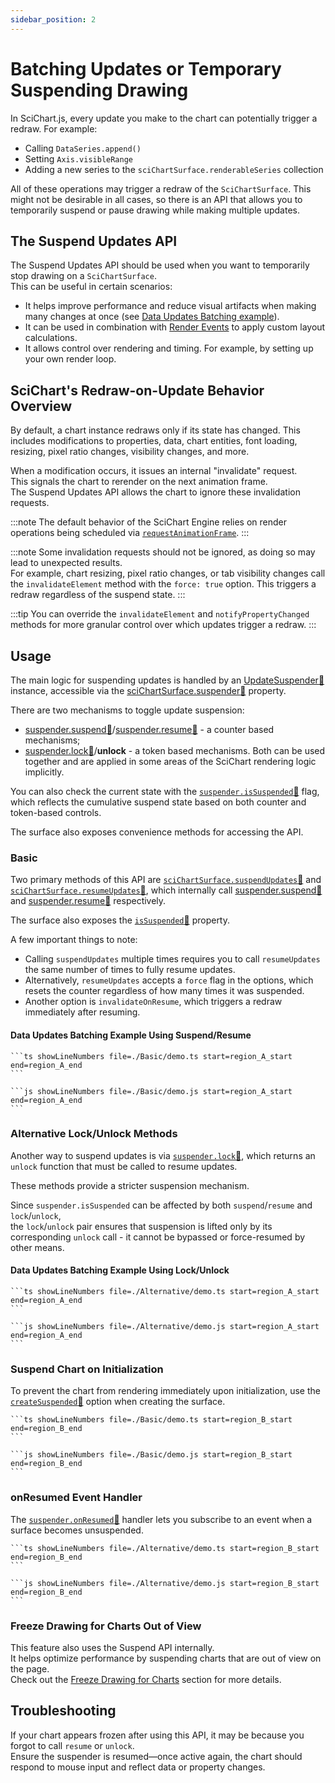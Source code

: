```yaml
---
sidebar_position: 2
---
```


# Batching Updates or Temporary Suspending Drawing

In SciChart.js, every update you make to the chart can potentially trigger a redraw. For example:

- Calling `DataSeries.append()`
- Setting `Axis.visibleRange`
- Adding a new series to the `sciChartSurface.renderableSeries` collection

All of these operations may trigger a redraw of the `SciChartSurface`. This might not be desirable in all cases, so there is an API that allows you to temporarily suspend or pause drawing while making multiple updates.

## The Suspend Updates API

The Suspend Updates API should be used when you want to temporarily stop drawing on a `SciChartSurface`.  
This can be useful in certain scenarios:

- It helps improve performance and reduce visual artifacts when making many changes at once (see [Data Updates Batching example](#data-updates-batching-example-using-lockunlock)).
- It can be used in combination with [Render Events](/2d-charts/miscellaneous-apis/render-events) to apply custom layout calculations.
- It allows control over rendering and timing. For example, by setting up your own render loop.

## SciChart's Redraw-on-Update Behavior Overview

By default, a chart instance redraws only if its state has changed. This includes modifications to properties, data, chart entities, font loading, resizing, pixel ratio changes, visibility changes, and more.

When a modification occurs, it issues an internal "invalidate" request.  
This signals the chart to rerender on the next animation frame.  
The Suspend Updates API allows the chart to ignore these invalidation requests.

:::note
The default behavior of the SciChart Engine relies on render operations being scheduled via [`requestAnimationFrame`](https://developer.mozilla.org/en-US/docs/Web/API/Window/requestAnimationFrame).
:::

:::note
Some invalidation requests should not be ignored, as doing so may lead to unexpected results.  
For example, chart resizing, pixel ratio changes, or tab visibility changes call the `invalidateElement` method with the `force: true` option. This triggers a redraw regardless of the suspend state.
:::

:::tip
You can override the `invalidateElement` and `notifyPropertyChanged` methods for more granular control over which updates trigger a redraw.
:::

## Usage

The main logic for suspending updates is handled by an [UpdateSuspender:blue_book:](https://www.scichart.com/documentation/js/v4/typedoc/classes/updatesuspender.html) instance, accessible via the [sciChartSurface.suspender:blue_book:](https://www.scichart.com/documentation/js/v4/typedoc/classes/scichartsurfacebase.html#suspender) property.

There are two mechanisms to toggle update suspension:

- [suspender.suspend:blue_book:](https://www.scichart.com/documentation/js/v4/typedoc/classes/updatesuspender.html#suspend)/[suspender.resume:blue_book:](https://www.scichart.com/documentation/js/v4/typedoc/classes/updatesuspender.html#resume) - a counter based mechanisms;
- [suspender.lock:blue_book:](https://www.scichart.com/documentation/js/v4/typedoc/classes/updatesuspender.html#lock)/**unlock** - a token based mechanisms.
  Both can be used together and are applied in some areas of the SciChart rendering logic implicitly.

You can also check the current state with the [`suspender.isSuspended`:blue_book:](https://www.scichart.com/documentation/js/v4/typedoc/classes/updatesuspender.html#issuspended) flag, which reflects the cumulative suspend state based on both counter and token-based controls.

The surface also exposes convenience methods for accessing the API.

### Basic

Two primary methods of this API are [`sciChartSurface.suspendUpdates`:blue_book:](https://www.scichart.com/documentation/js/v4/typedoc/classes/scichartpolarsurface.html#suspendupdates) and [`sciChartSurface.resumeUpdates`:blue_book:](https://www.scichart.com/documentation/js/v4/typedoc/classes/scichartpolarsurface.html#resumeupdates), which internally call [suspender.suspend:blue_book:](https://www.scichart.com/documentation/js/v4/typedoc/classes/updatesuspender.html#suspend) and [suspender.resume:blue_book:](https://www.scichart.com/documentation/js/v4/typedoc/classes/updatesuspender.html#resume) respectively.  

The surface also exposes the [`isSuspended`:blue_book:](https://www.scichart.com/documentation/js/v4/typedoc/classes/scichartpolarsurface.html#issuspended) property.

A few important things to note:

- Calling `suspendUpdates` multiple times requires you to call `resumeUpdates` the same number of times to fully resume updates.
- Alternatively, `resumeUpdates` accepts a `force` flag in the options, which resets the counter regardless of how many times it was suspended.
- Another option is `invalidateOnResume`, which triggers a redraw immediately after resuming.

#### Data Updates Batching Example Using Suspend/Resume

<CodeSnippetBlock>

    ```ts showLineNumbers file=./Basic/demo.ts start=region_A_start end=region_A_end
    ```

    ```js showLineNumbers file=./Basic/demo.js start=region_A_start end=region_A_end
    ```

</CodeSnippetBlock>

<LiveDocSnippet name="./Basic/demo" htmlPath="./Basic/demo.html" />

### Alternative Lock/Unlock Methods

Another way to suspend updates is via [`suspender.lock`:blue_book:](https://www.scichart.com/documentation/js/v4/typedoc/classes/updatesuspender.html#lock), which returns an `unlock` function that must be called to resume updates.

These methods provide a stricter suspension mechanism.

Since `suspender.isSuspended` can be affected by both `suspend`/`resume` and `lock`/`unlock`,  
the `lock`/`unlock` pair ensures that suspension is lifted only by its corresponding `unlock` call - it cannot be bypassed or force-resumed by other means.

#### Data Updates Batching Example Using Lock/Unlock

<CodeSnippetBlock>

    ```ts showLineNumbers file=./Alternative/demo.ts start=region_A_start end=region_A_end
    ```

    ```js showLineNumbers file=./Alternative/demo.js start=region_A_start end=region_A_end
    ```

</CodeSnippetBlock>

<LiveDocSnippet name="./Alternative/demo" htmlPath="./Basic/demo.html" />

### Suspend Chart on Initialization

To prevent the chart from rendering immediately upon initialization, use the [`createSuspended`:blue_book:](https://www.scichart.com/documentation/js/v4/typedoc/interfaces/i2dsurfaceoptions.html#createsuspended) option when creating the surface.

<CodeSnippetBlock>

    ```ts showLineNumbers file=./Basic/demo.ts start=region_B_start end=region_B_end
    ```

    ```js showLineNumbers file=./Basic/demo.js start=region_B_start end=region_B_end
    ```

</CodeSnippetBlock>

### onResumed Event Handler

The [`suspender.onResumed`:blue_book:](https://www.scichart.com/documentation/js/v4/typedoc/classes/updatesuspender.html#onresumed) handler lets you subscribe to an event when a surface becomes unsuspended.

<CodeSnippetBlock>

    ```ts showLineNumbers file=./Alternative/demo.ts start=region_B_start end=region_B_end
    ```

    ```js showLineNumbers file=./Alternative/demo.js start=region_B_start end=region_B_end
    ```

</CodeSnippetBlock>

### Freeze Drawing for Charts Out of View

This feature also uses the Suspend API internally.  
It helps optimize performance by suspending charts that are out of view on the page.  
Check out the [Freeze Drawing for Charts](/2d-charts/performance-tips/performance-tips-and-tricks#21-freeze-drawing-for-charts-out-of-view) section for more details.

## Troubleshooting

If your chart appears frozen after using this API, it may be because you forgot to call `resume` or `unlock`.  
Ensure the suspender is resumed—once active again, the chart should respond to mouse input and reflect data or property changes.

